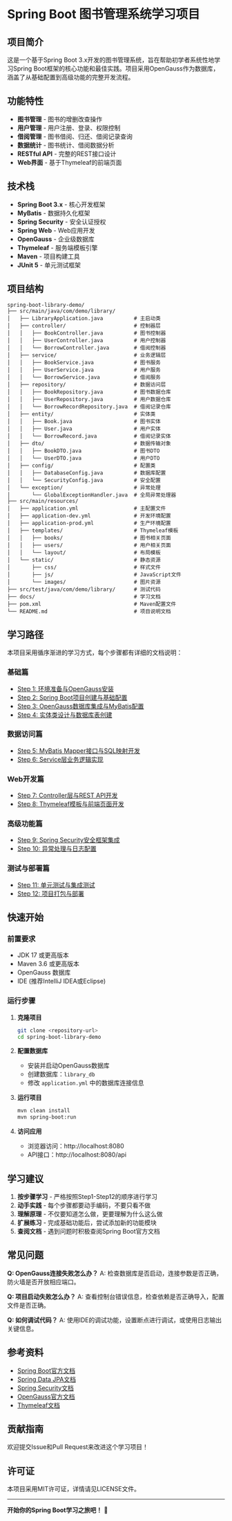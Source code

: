 # Spring Boot 图书管理系统学习项目

## 项目简介

这是一个基于Spring Boot 3.x开发的图书管理系统，旨在帮助初学者系统性地学习Spring Boot框架的核心功能和最佳实践。项目采用OpenGauss作为数据库，涵盖了从基础配置到高级功能的完整开发流程。

## 功能特性

- **图书管理** - 图书的增删改查操作
- **用户管理** - 用户注册、登录、权限控制
- **借阅管理** - 图书借阅、归还、借阅记录查询
- **数据统计** - 图书统计、借阅数据分析
- **RESTful API** - 完整的REST接口设计
- **Web界面** - 基于Thymeleaf的前端页面

## 技术栈

- **Spring Boot 3.x** - 核心开发框架
- **MyBatis** - 数据持久化框架
- **Spring Security** - 安全认证授权
- **Spring Web** - Web应用开发
- **OpenGauss** - 企业级数据库
- **Thymeleaf** - 服务端模板引擎
- **Maven** - 项目构建工具
- **JUnit 5** - 单元测试框架

## 项目结构

```
spring-boot-library-demo/
├── src/main/java/com/demo/library/
│   ├── LibraryApplication.java          # 主启动类
│   ├── controller/                      # 控制器层
│   │   ├── BookController.java          # 图书控制器
│   │   ├── UserController.java          # 用户控制器
│   │   └── BorrowController.java        # 借阅控制器
│   ├── service/                         # 业务逻辑层
│   │   ├── BookService.java             # 图书服务
│   │   ├── UserService.java             # 用户服务
│   │   └── BorrowService.java           # 借阅服务
│   ├── repository/                      # 数据访问层
│   │   ├── BookRepository.java          # 图书数据仓库
│   │   ├── UserRepository.java          # 用户数据仓库
│   │   └── BorrowRecordRepository.java  # 借阅记录仓库
│   ├── entity/                          # 实体类
│   │   ├── Book.java                    # 图书实体
│   │   ├── User.java                    # 用户实体
│   │   └── BorrowRecord.java            # 借阅记录实体
│   ├── dto/                             # 数据传输对象
│   │   ├── BookDTO.java                 # 图书DTO
│   │   └── UserDTO.java                 # 用户DTO
│   ├── config/                          # 配置类
│   │   ├── DatabaseConfig.java          # 数据库配置
│   │   └── SecurityConfig.java          # 安全配置
│   └── exception/                       # 异常处理
│       └── GlobalExceptionHandler.java  # 全局异常处理器
├── src/main/resources/
│   ├── application.yml                  # 主配置文件
│   ├── application-dev.yml              # 开发环境配置
│   ├── application-prod.yml             # 生产环境配置
│   ├── templates/                       # Thymeleaf模板
│   │   ├── books/                       # 图书相关页面
│   │   ├── users/                       # 用户相关页面
│   │   └── layout/                      # 布局模板
│   └── static/                          # 静态资源
│       ├── css/                         # 样式文件
│       ├── js/                          # JavaScript文件
│       └── images/                      # 图片资源
├── src/test/java/com/demo/library/      # 测试代码
├── docs/                                # 学习文档
├── pom.xml                              # Maven配置文件
└── README.md                            # 项目说明文档
```

## 学习路径

本项目采用循序渐进的学习方式，每个步骤都有详细的文档说明：

### 基础篇
- [Step 1: 环境准备与OpenGauss安装](docs/step1.md)
- [Step 2: Spring Boot项目创建与基础配置](docs/step2.md)
- [Step 3: OpenGauss数据库集成与MyBatis配置](docs/step3.md)
- [Step 4: 实体类设计与数据库表创建](docs/step4.md)

### 数据访问篇
- [Step 5: MyBatis Mapper接口与SQL映射开发](docs/step5.md)
- [Step 6: Service层业务逻辑实现](docs/step6.md)

### Web开发篇
- [Step 7: Controller层与REST API开发](docs/step7.md)
- [Step 8: Thymeleaf模板与前端页面开发](docs/step8.md)

### 高级功能篇
- [Step 9: Spring Security安全框架集成](docs/step9.md)
- [Step 10: 异常处理与日志配置](docs/step10.md)

### 测试与部署篇
- [Step 11: 单元测试与集成测试](docs/step11.md)
- [Step 12: 项目打包与部署](docs/step12.md)

## 快速开始

### 前置要求

- JDK 17 或更高版本
- Maven 3.6 或更高版本
- OpenGauss 数据库
- IDE (推荐IntelliJ IDEA或Eclipse)

### 运行步骤

1. **克隆项目**
   ```bash
   git clone <repository-url>
   cd spring-boot-library-demo
   ```

2. **配置数据库**
   - 安装并启动OpenGauss数据库
   - 创建数据库：`library_db`
   - 修改 `application.yml` 中的数据库连接信息

3. **运行项目**
   ```bash
   mvn clean install
   mvn spring-boot:run
   ```

4. **访问应用**
   - 浏览器访问：http://localhost:8080
   - API接口：http://localhost:8080/api

## 学习建议

1. **按步骤学习** - 严格按照Step1-Step12的顺序进行学习
2. **动手实践** - 每个步骤都要动手编码，不要只看不做
3. **理解原理** - 不仅要知道怎么做，更要理解为什么这么做
4. **扩展练习** - 完成基础功能后，尝试添加新的功能模块
5. **查阅文档** - 遇到问题时积极查阅Spring Boot官方文档

## 常见问题

**Q: OpenGauss连接失败怎么办？**
A: 检查数据库是否启动，连接参数是否正确，防火墙是否开放相应端口。

**Q: 项目启动失败怎么办？**
A: 查看控制台错误信息，检查依赖是否正确导入，配置文件是否正确。

**Q: 如何调试代码？**
A: 使用IDE的调试功能，设置断点进行调试，或使用日志输出关键信息。

## 参考资料

- [Spring Boot官方文档](https://spring.io/projects/spring-boot)
- [Spring Data JPA文档](https://spring.io/projects/spring-data-jpa)
- [Spring Security文档](https://spring.io/projects/spring-security)
- [OpenGauss官方文档](https://opengauss.org/zh/)
- [Thymeleaf文档](https://www.thymeleaf.org/)

## 贡献指南

欢迎提交Issue和Pull Request来改进这个学习项目！

## 许可证

本项目采用MIT许可证，详情请见LICENSE文件。

---

**开始你的Spring Boot学习之旅吧！** 🚀
